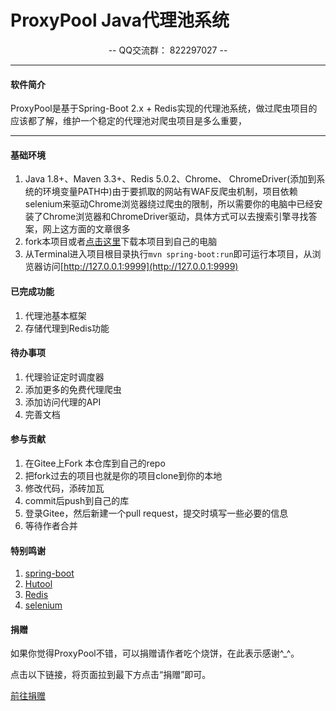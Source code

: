 <p align="center">
	<h1>ProxyPool Java代理池系统</h1>
</p>
<p align="center">
	-- QQ交流群： 822297027 --
</p>

-------------------------------------------------------------------------------

#### 软件简介
ProxyPool是基于Spring-Boot 2.x + Redis实现的代理池系统，做过爬虫项目的应该都了解，维护一个稳定的代理池对爬虫项目是多么重要，

-------------------------------------------------------------------------------


#### 基础环境

1. Java 1.8+、Maven 3.3+、Redis 5.0.2、Chrome、 ChromeDriver(添加到系统的环境变量PATH中)由于要抓取的网站有WAF反爬虫机制，项目依赖selenium来驱动Chrome浏览器绕过爬虫的限制，所以需要你的电脑中已经安装了Chrome浏览器和ChromeDriver驱动，具体方式可以去搜索引擎寻找答案，网上这方面的文章很多
2. fork本项目或者[点击这里](https://gitee.com/jsbd/ProxyPool/repository/archive/master.zip)下载本项目到自己的电脑
3. 从Terminal进入项目根目录执行`mvn spring-boot:run`即可运行本项目，从浏览器访问[http://127.0.0.1:9999](http://127.0.0.1:9999)


#### 已完成功能

1. 代理池基本框架
2. 存储代理到Redis功能


#### 待办事项

1. 代理验证定时调度器
2. 添加更多的免费代理爬虫
3. 添加访问代理的API
4. 完善文档


#### 参与贡献

1. 在Gitee上Fork 本仓库到自己的repo
2. 把fork过去的项目也就是你的项目clone到你的本地
3. 修改代码，添砖加瓦
4. commit后push到自己的库
5. 登录Gitee，然后新建一个pull request，提交时填写一些必要的信息
6. 等待作者合并


#### 特别鸣谢

1. [spring-boot](https://spring.io/projects/spring-boot)
2. [Hutool](https://gitee.com/loolly/hutool)
3. [Redis](https://redis.io/)
4. [selenium](https://github.com/SeleniumHQ/selenium)


#### 捐赠

如果你觉得ProxyPool不错，可以捐赠请作者吃个烧饼，在此表示感谢^_^。

点击以下链接，将页面拉到最下方点击“捐赠”即可。

[前往捐赠](https://gitee.com/jsbd/ProxyPool)